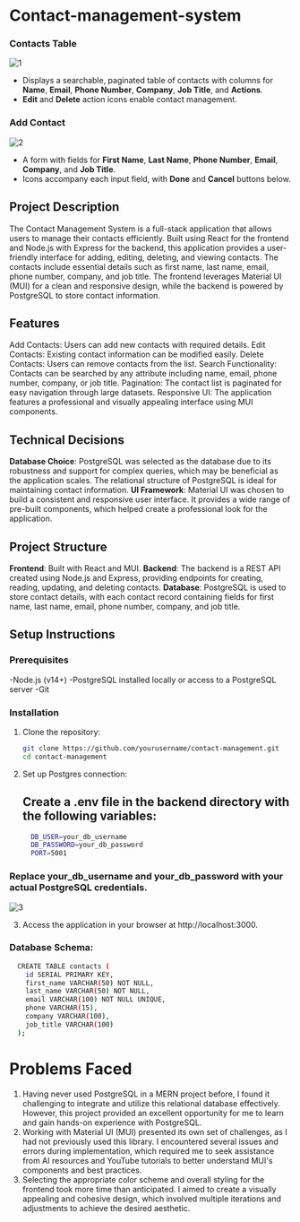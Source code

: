 # Contact-management-system

 ### Contacts Table 
![1](https://github.com/user-attachments/assets/aaeda493-5090-4008-aa9a-6decd943a89f)


- Displays a searchable, paginated table of contacts with columns for **Name**, **Email**, **Phone Number**, **Company**, **Job Title**, and **Actions**.
- **Edit** and **Delete** action icons enable contact management.

### Add Contact
![2](https://github.com/user-attachments/assets/222c6fd5-9bcb-4190-a8bd-7ef50f94f06d)


- A form with fields for **First Name**, **Last Name**, **Phone Number**, **Email**, **Company**, and **Job Title**.
- Icons accompany each input field, with **Done** and **Cancel** buttons below.



## Project Description

The Contact Management System is a full-stack application that allows users to manage their contacts efficiently. Built using React for the frontend and Node.js with Express for the backend, this application provides a user-friendly interface for adding, editing, deleting, and viewing contacts. The contacts include essential details such as first name, last name, email, phone number, company, and job title. The frontend leverages Material UI (MUI) for a clean and responsive design, while the backend is powered by PostgreSQL to store contact information.

## Features

Add Contacts: Users can add new contacts with required details.
Edit Contacts: Existing contact information can be modified easily.
Delete Contacts: Users can remove contacts from the list.
Search Functionality: Contacts can be searched by any attribute including name, email, phone number, company, or job title.
Pagination: The contact list is paginated for easy navigation through large datasets.
Responsive UI: The application features a professional and visually appealing interface using MUI components.

## Technical Decisions

**Database Choice**: PostgreSQL was selected as the database due to its robustness and support for complex queries, which may be beneficial as the application scales. The relational structure of PostgreSQL is ideal for maintaining contact information.
**UI Framework**: Material UI was chosen to build a consistent and responsive user interface. It provides a wide range of pre-built components, which helped create a professional look for the application.

## Project Structure
**Frontend**: Built with React and MUI.
**Backend**: The backend is a REST API created using Node.js and Express, providing endpoints for creating, reading, updating, and deleting contacts.
**Database**: PostgreSQL is used to store contact details, with each contact record containing fields for first name, last name, email, phone number, company, and job title.

## Setup Instructions

### Prerequisites
-Node.js (v14+)
-PostgreSQL installed locally or access to a PostgreSQL server
-Git

### Installation

1. Clone the repository:
    ```bash
   git clone https://github.com/yourusername/contact-management.git
   cd contact-management
    
2. Set up Postgres connection:
   ## Create a .env file in the backend directory with the following variables:
   ```bash
     DB_USER=your_db_username
     DB_PASSWORD=your_db_password
     PORT=5001
  ### Replace your_db_username and your_db_password with your actual PostgreSQL credentials.

![3](https://github.com/user-attachments/assets/d7d400ca-44f0-461d-a14e-9f75fa3573b2)

 

3. Access the application in your browser at http://localhost:3000.

### Database Schema:
  ```bash
    CREATE TABLE contacts (
      id SERIAL PRIMARY KEY,
      first_name VARCHAR(50) NOT NULL,
      last_name VARCHAR(50) NOT NULL,
      email VARCHAR(100) NOT NULL UNIQUE,
      phone VARCHAR(15),
      company VARCHAR(100),
      job_title VARCHAR(100)
    );
```
# Problems Faced
  1) Having never used PostgreSQL in a MERN project before, I found it challenging to integrate and utilize this relational database effectively. However, this project provided an excellent opportunity for me to learn and gain hands-on experience with PostgreSQL.
  2) Working with Material UI (MUI) presented its own set of challenges, as I had not previously used this library. I encountered several issues and errors during implementation, which required me to seek assistance from AI resources and YouTube tutorials to better understand MUI's components and best practices.
  3) Selecting the appropriate color scheme and overall styling for the frontend took more time than anticipated. I aimed to create a visually appealing and cohesive design, which involved multiple iterations and adjustments to achieve the desired aesthetic.
  
     

